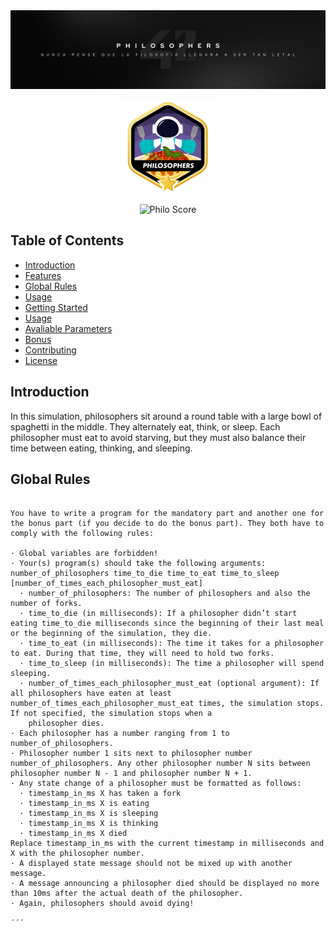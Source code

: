 <a href="https://github.com/francfer-art/42Philo">
  <img src ="https://github.com/15Galan/42_project-readmes/blob/master/banners/cursus/projects/philosophers-dark.png?raw=true")>
</a>

<p align="center">
  <a href="https://github.com/francfer-art/42Philo">
  <img src="https://github.com/mcombeau/mcombeau/blob/main/42_badges/philosophersm.png?raw=true" alt="Philo Logo">
  </a>
</p>

<p align="center">
  <img src="https://img.shields.io/badge/Score-Ongoing-brightgreen" alt="Philo Score">
</p>

## Table of Contents

- [Introduction](#introduction)
- [Features](#features)
- [Global Rules](#Global-Rules)
- [Usage](#Usage)
- [Getting Started](#getting-started)
- [Usage](#usage)
- [Avaliable Parameters](#avaliable-parameters)
- [Bonus](#bonus)
- [Contributing](#contributing)
- [License](#license)

## Introduction

In this simulation, philosophers sit around a round table with a large bowl of spaghetti in the middle. They alternately eat, think, or sleep. Each philosopher must eat to avoid starving, but they must also balance their time between eating, thinking, and sleeping.

## Global Rules

```

You have to write a program for the mandatory part and another one for the bonus part (if you decide to do the bonus part). They both have to comply with the following rules:

· Global variables are forbidden!
· Your(s) program(s) should take the following arguments: number_of_philosophers time_to_die time_to_eat time_to_sleep [number_of_times_each_philosopher_must_eat]
  · number_of_philosophers: The number of philosophers and also the number of forks.
  · time_to_die (in milliseconds): If a philosopher didn’t start eating time_to_die milliseconds since the beginning of their last meal or the beginning of the simulation, they die.
  · time_to_eat (in milliseconds): The time it takes for a philosopher to eat. During that time, they will need to hold two forks.
  · time_to_sleep (in milliseconds): The time a philosopher will spend sleeping.
  · number_of_times_each_philosopher_must_eat (optional argument): If all philosophers have eaten at least number_of_times_each_philosopher_must_eat times, the simulation stops. If not specified, the simulation stops when a 
    philosopher dies.
· Each philosopher has a number ranging from 1 to number_of_philosophers.
· Philosopher number 1 sits next to philosopher number number_of_philosophers. Any other philosopher number N sits between philosopher number N - 1 and philosopher number N + 1.
· Any state change of a philosopher must be formatted as follows:
  · timestamp_in_ms X has taken a fork
  · timestamp_in_ms X is eating
  · timestamp_in_ms X is sleeping
  · timestamp_in_ms X is thinking
  · timestamp_in_ms X died
Replace timestamp_in_ms with the current timestamp in milliseconds and X with the philosopher number.
· A displayed state message should not be mixed up with another message.
· A message announcing a philosopher died should be displayed no more than 10ms after the actual death of the philosopher.
· Again, philosophers should avoid dying!

´´´
